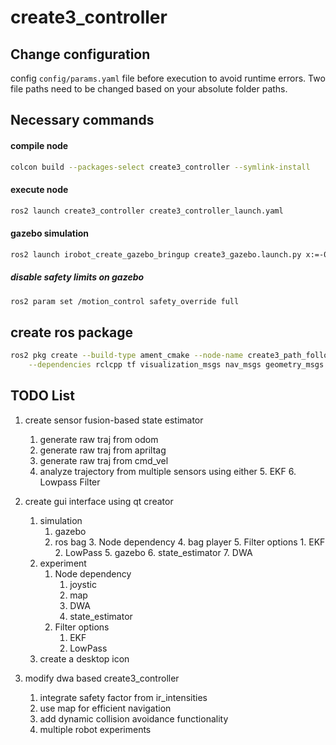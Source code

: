 # create3_controller

## Change configuration 
config ``config/params.yaml`` file before execution to avoid runtime errors.
Two file paths need to be changed based on your absolute folder paths. 

## Necessary commands

#### compile node
```bash 
colcon build --packages-select create3_controller --symlink-install
```

#### execute node 
```bash
ros2 launch create3_controller create3_controller_launch.yaml 
```

#### gazebo simulation 
```bash
ros2 launch irobot_create_gazebo_bringup create3_gazebo.launch.py x:=-0.5 y:=1.76
```

##### disable safety limits on gazebo 
```bash
ros2 param set /motion_control safety_override full
```



## create ros package 

```bash 
ros2 pkg create --build-type ament_cmake --node-name create3_path_follower create3_path_follower \
    --dependencies rclcpp tf visualization_msgs nav_msgs geometry_msgs irobot_create_msgs
```

## TODO List 
1. create sensor fusion-based state estimator 
   1. generate raw traj from odom 
   2. generate raw traj from apriltag 
   3. generate raw traj from cmd_vel 
   4. analyze trajectory from multiple sensors using either 
      5. EKF 
      6. Lowpass Filter 
   
2. create gui interface using qt creator
   1. simulation 
      1. gazebo 
      2. ros bag 
         3. Node dependency 
            4. bag player 
               5. Filter options
                  1. EKF
                  2. LowPass
            5. gazebo 
            6. state_estimator 
            7. DWA 
   2. experiment 
      1. Node dependency 
         1. joystic 
         2. map 
         3. DWA
         4. state_estimator 
      2. Filter options 
         1. EKF 
         2. LowPass
   3. create a desktop icon 
3. modify dwa based create3_controller 
   1. integrate safety factor from ir_intensities
   2. use map for efficient navigation
   3. add dynamic collision avoidance functionality 
   4. multiple robot experiments 